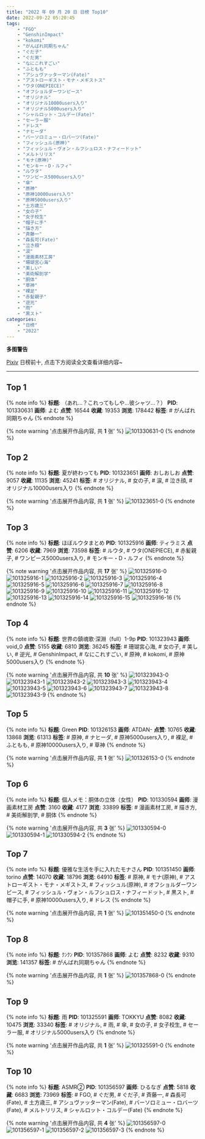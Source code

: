 ```yaml
---
title: "2022 年 09 月 20 日 日榜 Top10"
date: 2022-09-22 05:20:45
tags:
    - "FGO"
    - "GenshinImpact"
    - "kokomi"
    - "がんばれ同期ちゃん"
    - "ぐだ子"
    - "ぐだ男"
    - "なにこれすごい"
    - "ふともも"
    - "アシュヴァッターマン(Fate)"
    - "アストローギスト・モナ・メギストス"
    - "ウタ(ONEPIECE)"
    - "オフショルダーワンピース"
    - "オリジナル"
    - "オリジナル10000users入り"
    - "オリジナル5000users入り"
    - "シャルロット・コルデー(Fate)"
    - "セーラー服"
    - "ドレス"
    - "ナヒーダ"
    - "バーソロミュー・ロバーツ(Fate)"
    - "フィッシュル(原神)"
    - "フィッシュル・ヴォン・ルフシュロス・ナフィードット"
    - "メルトリリス"
    - "モナ(原神)"
    - "モンキー・D・ルフィ"
    - "ルウタ"
    - "ワンピース5000users入り"
    - "傘"
    - "原神"
    - "原神10000users入り"
    - "原神5000users入り"
    - "土方歳三"
    - "女の子"
    - "女子校生"
    - "帽子に手"
    - "描き方"
    - "斉藤一"
    - "森長可(Fate)"
    - "泣き顔"
    - "涙"
    - "漫画素材工房"
    - "珊瑚宮心海"
    - "美しい"
    - "美術解剖学"
    - "胴体"
    - "草神"
    - "裸足"
    - "赤髪親子"
    - "逆光"
    - "雨"
    - "黒スト"
categories:
    - "日榜"
    - "2022"
---
```


<i class="fa fa-triangle-exclamation"></i>**多图警告**<i class="fa fa-triangle-exclamation"></i>

[Pixiv](https://www.pixiv.net/) 日榜前十, 点击下方阅读全文查看详细内容~

<!-- more -->

---

## Top 1

{% note info %}
**标题**: （あれ…？これってもしや…彼シャツ…？）
**PID**: 101330631 **画师**: よむ
**点赞**: 16544 **收藏**: 19353 **浏览**: 178442
**标签**: # がんばれ同期ちゃん
{% endnote %}

{% note warning '点击展开作品内容, 共 **1** 张' %}
![101330631-0](https://i.pixiv.re/img-original/img/2022/09/19/08/04/02/101330631_p0.png)
{% endnote %}

## Top 2

{% note info %}
**标题**: 夏が終わっても
**PID**: 101323651 **画师**: おしおしお
**点赞**: 9057 **收藏**: 11135 **浏览**: 45241
**标签**: # オリジナル, # 女の子, # 涙, # 泣き顔, # オリジナル10000users入り
{% endnote %}

{% note warning '点击展开作品内容, 共 **1** 张' %}
![101323651-0](https://i.pixiv.re/img-original/img/2022/09/19/00/00/01/101323651_p0.png)
{% endnote %}

## Top 3

{% note info %}
**标题**: ほぼルウタまとめ
**PID**: 101325916 **画师**: ティラミス
**点赞**: 6206 **收藏**: 7969 **浏览**: 73598
**标签**: # ルウタ, # ウタ(ONEPIECE), # 赤髪親子, # ワンピース5000users入り, # モンキー・D・ルフィ
{% endnote %}

{% note warning '点击展开作品内容, 共 **17** 张' %}
![101325916-0](https://i.pixiv.re/img-original/img/2022/09/19/01/10/12/101325916_p0.jpg)
![101325916-1](https://i.pixiv.re/img-original/img/2022/09/19/01/10/12/101325916_p1.jpg)
![101325916-2](https://i.pixiv.re/img-original/img/2022/09/19/01/10/12/101325916_p2.jpg)
![101325916-3](https://i.pixiv.re/img-original/img/2022/09/19/01/10/12/101325916_p3.jpg)
![101325916-4](https://i.pixiv.re/img-original/img/2022/09/19/01/10/12/101325916_p4.jpg)
![101325916-5](https://i.pixiv.re/img-original/img/2022/09/19/01/10/12/101325916_p5.jpg)
![101325916-6](https://i.pixiv.re/img-original/img/2022/09/19/01/10/12/101325916_p6.jpg)
![101325916-7](https://i.pixiv.re/img-original/img/2022/09/19/01/10/12/101325916_p7.jpg)
![101325916-8](https://i.pixiv.re/img-original/img/2022/09/19/01/10/12/101325916_p8.jpg)
![101325916-9](https://i.pixiv.re/img-original/img/2022/09/19/01/10/12/101325916_p9.jpg)
![101325916-10](https://i.pixiv.re/img-original/img/2022/09/19/01/10/12/101325916_p10.jpg)
![101325916-11](https://i.pixiv.re/img-original/img/2022/09/19/01/10/12/101325916_p11.jpg)
![101325916-12](https://i.pixiv.re/img-original/img/2022/09/19/01/10/12/101325916_p12.jpg)
![101325916-13](https://i.pixiv.re/img-original/img/2022/09/19/01/10/12/101325916_p13.jpg)
![101325916-14](https://i.pixiv.re/img-original/img/2022/09/19/01/10/12/101325916_p14.jpg)
![101325916-15](https://i.pixiv.re/img-original/img/2022/09/19/01/10/12/101325916_p15.jpg)
![101325916-16](https://i.pixiv.re/img-original/img/2022/09/19/01/10/12/101325916_p16.jpg)
{% endnote %}

## Top 4

{% note info %}
**标题**: 世界の鎮魂歌·深淵（full）1-9p
**PID**: 101323943 **画师**: void_0
**点赞**: 5155 **收藏**: 6810 **浏览**: 36245
**标签**: # 珊瑚宮心海, # 女の子, # 美しい, # 逆光, # GenshinImpact, # なにこれすごい, # 原神, # kokomi, # 原神5000users入り
{% endnote %}

{% note warning '点击展开作品内容, 共 **10** 张' %}
![101323943-0](https://i.pixiv.re/img-original/img/2022/09/19/00/01/40/101323943_p0.jpg)
![101323943-1](https://i.pixiv.re/img-original/img/2022/09/19/00/01/40/101323943_p1.jpg)
![101323943-2](https://i.pixiv.re/img-original/img/2022/09/19/00/01/40/101323943_p2.jpg)
![101323943-3](https://i.pixiv.re/img-original/img/2022/09/19/00/01/40/101323943_p3.jpg)
![101323943-4](https://i.pixiv.re/img-original/img/2022/09/19/00/01/40/101323943_p4.jpg)
![101323943-5](https://i.pixiv.re/img-original/img/2022/09/19/00/01/40/101323943_p5.jpg)
![101323943-6](https://i.pixiv.re/img-original/img/2022/09/19/00/01/40/101323943_p6.jpg)
![101323943-7](https://i.pixiv.re/img-original/img/2022/09/19/00/01/40/101323943_p7.jpg)
![101323943-8](https://i.pixiv.re/img-original/img/2022/09/19/00/01/40/101323943_p8.jpg)
![101323943-9](https://i.pixiv.re/img-original/img/2022/09/19/00/01/40/101323943_p9.jpg)
{% endnote %}

## Top 5

{% note info %}
**标题**: Green
**PID**: 101326153 **画师**: ATDAN-
**点赞**: 10765 **收藏**: 13868 **浏览**: 61313
**标签**: # 原神, # ナヒーダ, # 原神5000users入り, # 裸足, # ふともも, # 原神10000users入り, # 草神
{% endnote %}

{% note warning '点击展开作品内容, 共 **1** 张' %}
![101326153-0](https://i.pixiv.re/img-original/img/2022/09/19/04/36/09/101326153_p0.jpg)
{% endnote %}

## Top 6

{% note info %}
**标题**: 個人メモ：胴体の立体（女性）
**PID**: 101330594 **画师**: 漫画素材工房
**点赞**: 3160 **收藏**: 4177 **浏览**: 33899
**标签**: # 漫画素材工房, # 描き方, # 美術解剖学, # 胴体
{% endnote %}

{% note warning '点击展开作品内容, 共 **3** 张' %}
![101330594-0](https://i.pixiv.re/img-original/img/2022/09/19/08/00/05/101330594_p0.jpg)
![101330594-1](https://i.pixiv.re/img-original/img/2022/09/19/08/00/05/101330594_p1.jpg)
![101330594-2](https://i.pixiv.re/img-original/img/2022/09/19/08/00/05/101330594_p2.jpg)
{% endnote %}

## Top 7

{% note info %}
**标题**: 優雅な生活を手に入れたモナさん
**PID**: 101351450 **画师**: torino
**点赞**: 14070 **收藏**: 18796 **浏览**: 64910
**标签**: # 原神, # モナ(原神), # アストローギスト・モナ・メギストス, # フィッシュル(原神), # オフショルダーワンピース, # フィッシュル・ヴォン・ルフシュロス・ナフィードット, # 黒スト, # 帽子に手, # 原神10000users入り, # ドレス
{% endnote %}

{% note warning '点击展开作品内容, 共 **1** 张' %}
![101351450-0](https://i.pixiv.re/img-original/img/2022/09/20/00/00/06/101351450_p0.jpg)
{% endnote %}

## Top 8

{% note info %}
**标题**: ｸﾝｸﾝ
**PID**: 101357868 **画师**: よむ
**点赞**: 8232 **收藏**: 9310 **浏览**: 141357
**标签**: # がんばれ同期ちゃん
{% endnote %}

{% note warning '点击展开作品内容, 共 **1** 张' %}
![101357868-0](https://i.pixiv.re/img-original/img/2022/09/20/08/32/38/101357868_p0.png)
{% endnote %}

## Top 9

{% note info %}
**标题**: 雨
**PID**: 101325591 **画师**: TOKKYU
**点赞**: 8082 **收藏**: 10475 **浏览**: 33340
**标签**: # オリジナル, # 雨, # 傘, # 女の子, # 女子校生, # セーラー服, # オリジナル5000users入り
{% endnote %}

{% note warning '点击展开作品内容, 共 **1** 张' %}
![101325591-0](https://i.pixiv.re/img-original/img/2022/09/19/00/56/44/101325591_p0.jpg)
{% endnote %}

## Top 10

{% note info %}
**标题**: ASMR②
**PID**: 101356597 **画师**: ひるなぎ
**点赞**: 5818 **收藏**: 6683 **浏览**: 73969
**标签**: # FGO, # ぐだ男, # ぐだ子, # 斉藤一, # 森長可(Fate), # 土方歳三, # アシュヴァッターマン(Fate), # バーソロミュー・ロバーツ(Fate), # メルトリリス, # シャルロット・コルデー(Fate)
{% endnote %}

{% note warning '点击展开作品内容, 共 **4** 张' %}
![101356597-0](https://i.pixiv.re/img-original/img/2022/09/20/06/00/02/101356597_p0.jpg)
![101356597-1](https://i.pixiv.re/img-original/img/2022/09/20/06/00/02/101356597_p1.jpg)
![101356597-2](https://i.pixiv.re/img-original/img/2022/09/20/06/00/02/101356597_p2.jpg)
![101356597-3](https://i.pixiv.re/img-original/img/2022/09/20/06/00/02/101356597_p3.jpg)
{% endnote %}
